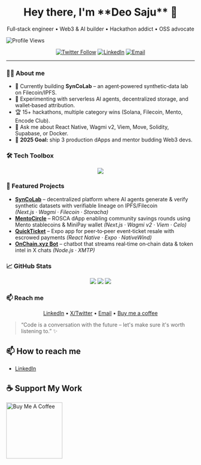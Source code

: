 
<h1 align="center">Hey there, I'm **Deo Saju** 👋</h1>
<p align="center">Full‑stack engineer • Web3 & AI builder • Hackathon addict • OSS advocate</p>

![Profile Views](https://komarev.com/ghpvc/?username=deoxicit)

<p align="center">
  <a href="https://twitter.com/deoxicit"><img src="https://img.shields.io/twitter/follow/deoxicit?style=social" alt="Twitter Follow"></a>
  <a href="https://www.linkedin.com/in/deosaju/"><img src="https://img.shields.io/badge/LinkedIn-Connect-blue?logo=linkedin" alt="LinkedIn"></a>
  <a href="mailto:deoxicit@gmail.com"><img src="https://img.shields.io/badge/Email-Reach%20me-red?logo=gmail" alt="Email"></a>
</p>

---

### 🧑‍💻 About me
- 🔭 Currently building **SynCoLab** – an agent‑powered synthetic‑data lab on Filecoin/IPFS.  
- 🌱 Experimenting with serverless AI agents, decentralized storage, and wallet‑based attribution.  
- 🏆 15+ hackathons, multiple category wins (Solana, Filecoin, Mento, Encode Club).  
- 💬 Ask me about React Native, Wagmi v2, Viem, Move, Solidity, Supabase, or Docker.  
- 🎯 **2025 Goal:** ship 3 production dApps and mentor budding Web3 devs.  

### 🛠️ Tech Toolbox
<p align="center">
  <img src="https://skillicons.dev/icons?i=ts,react,nextjs,nodejs,solidity,movejs,postgres,docker,aws,ipfs,figma"/>
</p>

### 🚀 Featured Projects
- **[SynCoLab](https://github.com/deoxicit/syncolabs)** – decentralized platform where AI agents generate & verify synthetic datasets with verifiable lineage on IPFS/Filecoin *(Next.js · Wagmi · Filecoin · Storacha)*
- **[MentoCircle](https://github.com/deoxicit/mentocircle)** – ROSCA dApp enabling community savings rounds using Mento stablecoins & MiniPay wallet *(Next.js · Wagmi v2 · Viem · Celo)*
- **[QuickTicket](https://github.com/deoxicit/quickticket)** – Expo app for peer‑to‑peer event‑ticket resale with escrowed payments *(React Native · Expo · NativeWind)*
- **[OnChain.xyz Bot](https://github.com/deoxicit/OnChain.xyz)** – chatbot that streams real‑time on‑chain data & token intel in X chats *(Node.js · XMTP)*

### 📈 GitHub Stats
<p align="center">
  <img src="https://github-readme-stats.vercel.app/api?username=deoxicit&show_icons=true&theme=react"/>
  <img src="https://streak-stats.demolab.com/?user=deoxicit&theme=react"/>
  <img src="https://github-readme-stats.vercel.app/api/top-langs/?username=deoxicit&layout=compact&theme=react"/>
</p>

### 📫 Reach me
<p align="center">
  <a href="https://www.linkedin.com/in/deosaju/">LinkedIn</a> •
  <a href="https://twitter.com/deoxicit">X/Twitter</a> •
  <a href="mailto:deoxicit@gmail.com">Email</a> •
  <a href="https://buymeacoffee.com/deo">Buy me a coffee</a>
</p>

> “Code is a conversation with the future – let's make sure it's worth listening to.” ✨

## 📫 How to reach me
- [LinkedIn](https://www.linkedin.com/in/deosaju/)

## ☕ Support My Work
<a href="https://www.buymeacoffee.com/deosaju" target="_blank"><img src="https://cdn.buymeacoffee.com/buttons/v2/default-red.png" alt="Buy Me A Coffee" width="150" ></a>

